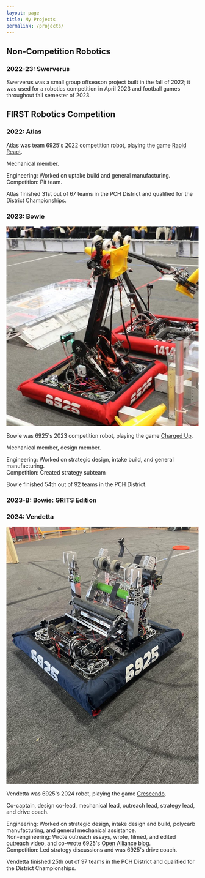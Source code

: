 ```yaml
---
layout: page
title: My Projects
permalink: /projects/
---
```


## Non-Competition Robotics

### 2022-23: Swerverus

Swerverus was a small group offseason project built in the fall of 2022; it was used for a robotics competition in April 2023 and football games throughout fall semester of 2023.

## FIRST Robotics Competition 

### 2022: Atlas 

Atlas was team 6925's 2022 competition robot, playing the game [Rapid React](https://www.youtube.com/watch?v=LgniEjI9cCM).

Mechanical member.

Engineering: Worked on uptake build and general manufacturing.\
Competition: Pit team.

Atlas finished 31st out of 67 teams in the PCH District and qualified for the District Championships.

### 2023: Bowie 

![Bowie](/images/6925_2023.jpg)

Bowie was 6925's 2023 competition robot, playing the game [Charged Up](https://www.youtube.com/watch?v=0zpflsYc4PA).

Mechanical member, design member.

Engineering: Worked on strategic design, intake build, and general manufacturing.\
Competition: Created strategy subteam

Bowie finished 54th out of 92 teams in the PCH District.

### 2023-B: Bowie: GRITS Edition 

### 2024: Vendetta

![Vendetta](/images/6925_2024.jpg)

Vendetta was 6925's 2024 robot, playing the game [Crescendo](https://www.youtube.com/watch?v=9keeDyFxzY4). 

Co-captain, design co-lead, mechanical lead, outreach lead, strategy lead, and drive coach.

Engineering: Worked on strategic design, intake design and build, polycarb manufacturing, and general mechanical assistance.\
Non-engineering: Wrote outreach essays, wrote, filmed, and edited outreach video, and co-wrote 6925's [Open Alliance blog](https://www.chiefdelphi.com/t/frc-team-6925-woodward-academy-robotics-2024-build-thread-open-alliance/443629).\
Competition: Led strategy discussions and was 6925's drive coach.

Vendetta finished 25th out of 97 teams in the PCH District and qualified for the District Championships.
